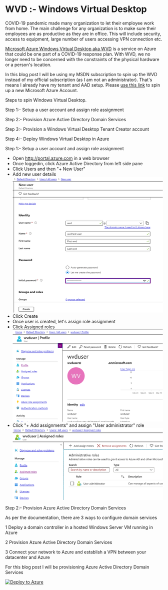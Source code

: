 # WVD :- Windows Virtual Desktop

COVID-19 pandemic made many organization to let their employee work from home. The main challenge for any organization is to make sure their employees are as productive as they are in office. This will include security, access to equipment, large number of users accessing VPN connection etc.

[Microsoft Azure Windows Virtual Desktop aka WVD](https://azure.microsoft.com/en-us/services/virtual-desktop/) is a service on Azure that could be one part of a COVID-19 response plan. With WVD, we no longer need to be concerned with the constraints of the physical hardware or a person's location.

In this blog post I will be using my MSDN subscription to spin up the WVD instead of my official subscription (as I am not an administrator). That's means I already have my tenant and AAD setup. Please [use this link](https://azure.microsoft.com/en-us/free/) to spin up a new Microsoft Azure Account. 

Steps to spin Windows Virtual Desktop. 

Step 1:- Setup a user account and assign role assignment

Step 2:- Provision Azure Active Directory Domain Services

Step 3:- Provision a Windows Virtual Desktop Tenant Creator account

Step 4:- Deploy Windows Virtual Desktop in Azure


Step 1:- Setup a user account and assign role assignment

* Open http://portal.azure.com in a web browser
* Once loggedin, click Azure Active Directory from left side pane
* Click Users and then "+ New User"
* Add new user details
![Add New User](Images/2-0.png)  
* Click Create
* Once user is created, let's assign role assignment 
* Click Assigned roles
 ![Assign Role](Images/2.png)
 * Click "+ Add assignments" and assign "User administrator" role
 ![Assigned Role](Images/3.png)


Step 2:- Provision Azure Active Directory Domain Services

As per the documentation, there are 3 ways to configure domain services

 1 Deploy a domain controller in a hosted Windows Server VM running in Azure

 2 Provision Azure Active Directory Domain Services 
   
 3 Connect your network to Azure and establish a VPN between your datacenter and Azure

For this blog post I will be provisioning Azure Active Directory Domain Services

[![Deploy to Azure](https://azurecomcdn.azureedge.net/mediahandler/acomblog/media/Default/blog/deploybutton.png)](https://portal.azure.com/#create/Microsoft.Template/uri/https%3A%2F%2Fgithub.com%2Frawatsudhir1%2FWVD%2Fblob%2Fmaster%2FDeploy_Microsoft_DomainServices%2Ftemplate.json)


